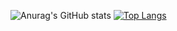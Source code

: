 ![Anurag's GitHub stats](https://github-readme-stats.vercel.app/api?username=Z-Xiong&show_icons=true&theme=radical) [![Top Langs](https://github-readme-stats.vercel.app/api/top-langs/?username=Z-Xiong&layout=compact)](https://github.com/Z-Xiong/github-readme-stats)

